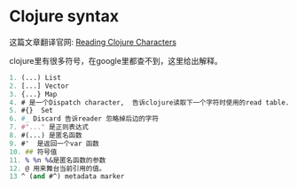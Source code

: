# Clojure syntax
这篇文章翻译官网: [Reading Clojure Characters](https://clojure.org/guides/weird_characters#_and_metadata)

clojure里有很多符号，在google里都查不到，这里给出解释。

```clojure
1. (...) List
2. [...] Vector
3. {...} Map
4. # 是一个Dispatch character,  告诉clojure读取下一个字符时使用的read table.
5. #{}  Set
6. #_ Discard 告诉reader 忽略掉后边的字符
7. #"..." 是正则表达式
8. #(...) 是匿名函数
9. #'  是返回一个var 函数
10. ## 符号值
11. % %n %&是匿名函数的参数
12. @ 用来舞台当前引用的值。
13 ^ (and #^) metadata marker



```

